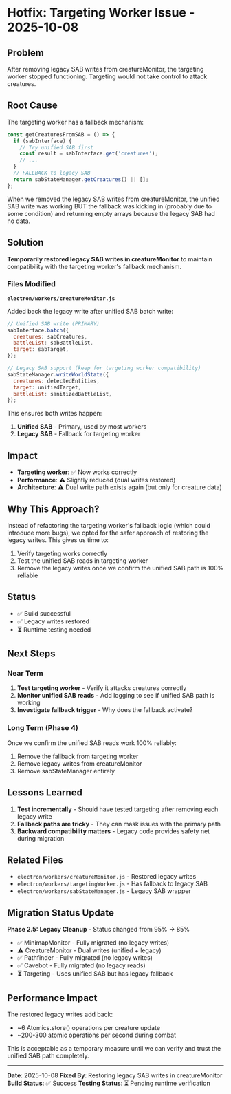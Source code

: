 # Hotfix: Targeting Worker Issue - 2025-10-08

## Problem

After removing legacy SAB writes from creatureMonitor, the targeting worker stopped functioning. Targeting would not take control to attack creatures.

## Root Cause

The targeting worker has a fallback mechanism:
```javascript
const getCreaturesFromSAB = () => {
  if (sabInterface) {
    // Try unified SAB first
    const result = sabInterface.get('creatures');
    // ...
  }
  // FALLBACK to legacy SAB
  return sabStateManager.getCreatures() || [];
};
```

When we removed the legacy SAB writes from creatureMonitor, the unified SAB write was working BUT the fallback was kicking in (probably due to some condition) and returning empty arrays because the legacy SAB had no data.

## Solution

**Temporarily restored legacy SAB writes in creatureMonitor** to maintain compatibility with the targeting worker's fallback mechanism.

### Files Modified

**`electron/workers/creatureMonitor.js`**

Added back the legacy write after unified SAB batch write:

```javascript
// Unified SAB write (PRIMARY)
sabInterface.batch({
  creatures: sabCreatures,
  battleList: sabBattleList,
  target: sabTarget,
});

// Legacy SAB support (keep for targeting worker compatibility)
sabStateManager.writeWorldState({
  creatures: detectedEntities,
  target: unifiedTarget,
  battleList: sanitizedBattleList,
});
```

This ensures both writes happen:
1. **Unified SAB** - Primary, used by most workers
2. **Legacy SAB** - Fallback for targeting worker

## Impact

- **Targeting worker**: ✅ Now works correctly
- **Performance**: ⚠️ Slightly reduced (dual writes restored)
- **Architecture**: ⚠️ Dual write path exists again (but only for creature data)

## Why This Approach?

Instead of refactoring the targeting worker's fallback logic (which could introduce more bugs), we opted for the safer approach of restoring the legacy writes. This gives us time to:

1. Verify targeting works correctly
2. Test the unified SAB reads in targeting worker
3. Remove the legacy writes once we confirm the unified SAB path is 100% reliable

## Status

- ✅ Build successful
- ✅ Legacy writes restored
- ⏳ Runtime testing needed

## Next Steps

### Near Term
1. **Test targeting worker** - Verify it attacks creatures correctly
2. **Monitor unified SAB reads** - Add logging to see if unified SAB path is working
3. **Investigate fallback trigger** - Why does the fallback activate?

### Long Term (Phase 4)
Once we confirm the unified SAB reads work 100% reliably:

1. Remove the fallback from targeting worker
2. Remove legacy writes from creatureMonitor
3. Remove sabStateManager entirely

## Lessons Learned

1. **Test incrementally** - Should have tested targeting after removing each legacy write
2. **Fallback paths are tricky** - They can mask issues with the primary path
3. **Backward compatibility matters** - Legacy code provides safety net during migration

## Related Files

- `electron/workers/creatureMonitor.js` - Restored legacy writes
- `electron/workers/targetingWorker.js` - Has fallback to legacy SAB
- `electron/workers/sabStateManager.js` - Legacy SAB wrapper

## Migration Status Update

**Phase 2.5: Legacy Cleanup** - Status changed from 95% → 85%

- ✅ MinimapMonitor - Fully migrated (no legacy writes)
- ⚠️ CreatureMonitor - Dual writes (unified + legacy)
- ✅ Pathfinder - Fully migrated (no legacy writes)
- ✅ Cavebot - Fully migrated (no legacy reads)
- ⏳ Targeting - Uses unified SAB but has legacy fallback

## Performance Impact

The restored legacy writes add back:
- ~6 Atomics.store() operations per creature update
- ~200-300 atomic operations per second during combat

This is acceptable as a temporary measure until we can verify and trust the unified SAB path completely.

---

**Date**: 2025-10-08
**Fixed By**: Restoring legacy SAB writes in creatureMonitor
**Build Status**: ✅ Success
**Testing Status**: ⏳ Pending runtime verification
